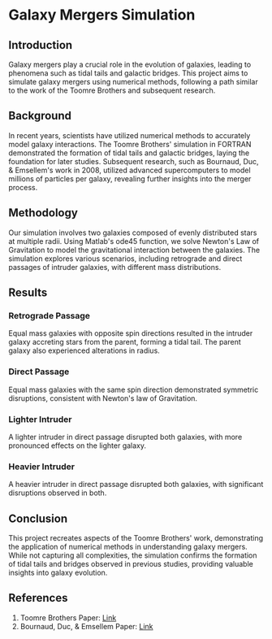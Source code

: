 # Galaxy Mergers Simulation

## Introduction
Galaxy mergers play a crucial role in the evolution of galaxies, leading to phenomena such as tidal tails and galactic bridges. This project aims to simulate galaxy mergers using numerical methods, following a path similar to the work of the Toomre Brothers and subsequent research.

## Background
In recent years, scientists have utilized numerical methods to accurately model galaxy interactions. The Toomre Brothers' simulation in FORTRAN demonstrated the formation of tidal tails and galactic bridges, laying the foundation for later studies. Subsequent research, such as Bournaud, Duc, & Emsellem's work in 2008, utilized advanced supercomputers to model millions of particles per galaxy, revealing further insights into the merger process.

## Methodology
Our simulation involves two galaxies composed of evenly distributed stars at multiple radii. Using Matlab's ode45 function, we solve Newton's Law of Gravitation to model the gravitational interaction between the galaxies. The simulation explores various scenarios, including retrograde and direct passages of intruder galaxies, with different mass distributions.

## Results
### Retrograde Passage
Equal mass galaxies with opposite spin directions resulted in the intruder galaxy accreting stars from the parent, forming a tidal tail. The parent galaxy also experienced alterations in radius.

### Direct Passage
Equal mass galaxies with the same spin direction demonstrated symmetric disruptions, consistent with Newton's law of Gravitation.

### Lighter Intruder
A lighter intruder in direct passage disrupted both galaxies, with more pronounced effects on the lighter galaxy.

### Heavier Intruder
A heavier intruder in direct passage disrupted both galaxies, with significant disruptions observed in both.

## Conclusion
This project recreates aspects of the Toomre Brothers' work, demonstrating the application of numerical methods in understanding galaxy mergers. While not capturing all complexities, the simulation confirms the formation of tidal tails and bridges observed in previous studies, providing valuable insights into galaxy evolution.

## References
1. Toomre Brothers Paper: [Link](https://pubs.giss.nasa.gov/abs/to03000u.html)
2. Bournaud, Duc, & Emsellem Paper: [Link](https://academic.oup.com/mnrasl/article/389/1/L8/996886)
